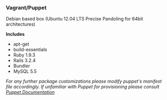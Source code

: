 ### Vagrant/Puppet

Debian based box (Ubuntu 12.04 LTS Precise Pandoling for 64bit architectures)

**Includes**

- apt-get
- build-essentials
- Ruby 1.9.3
- Rails 3.2.4
- Bundler
- MySQL 5.5

_For any further package customizations please modify puppet's manifest file accordingly. If unfamiliar with Puppet for provisioning please consult [Puppet Documentation](http://docs.puppetlabs.com/)_
